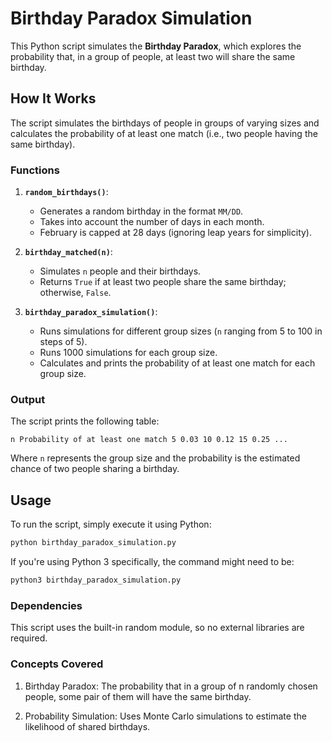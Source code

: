 # Birthday Paradox Simulation

This Python script simulates the **Birthday Paradox**, which explores the probability that, in a group of people, at least two will share the same birthday.

## How It Works

The script simulates the birthdays of people in groups of varying sizes and calculates the probability of at least one match (i.e., two people having the same birthday).

### Functions

1. **`random_birthdays()`**:
   - Generates a random birthday in the format `MM/DD`.
   - Takes into account the number of days in each month.
   - February is capped at 28 days (ignoring leap years for simplicity).

2. **`birthday_matched(n)`**:
   - Simulates `n` people and their birthdays.
   - Returns `True` if at least two people share the same birthday; otherwise, `False`.

3. **`birthday_paradox_simulation()`**:
   - Runs simulations for different group sizes (`n` ranging from 5 to 100 in steps of 5).
   - Runs 1000 simulations for each group size.
   - Calculates and prints the probability of at least one match for each group size.

### Output

The script prints the following table:

`n Probability of at least one match 5 0.03 10 0.12 15 0.25 ...`

Where `n` represents the group size and the probability is the estimated chance of two people sharing a birthday.

## Usage

To run the script, simply execute it using Python:

```bash
python birthday_paradox_simulation.py
```

If you're using Python 3 specifically, the command might need to be:

```bash
python3 birthday_paradox_simulation.py
```

### Dependencies

This script uses the built-in random module, so no external libraries are required.

### Concepts Covered

1. Birthday Paradox: The probability that in a group of n randomly chosen people, some pair of them will have the same birthday.
  
2. Probability Simulation: Uses Monte Carlo simulations to estimate the likelihood of shared birthdays.
